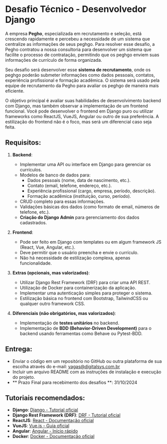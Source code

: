 
# Desafio Técnico - Desenvolvedor Django

A empresa **Pegho**, especializada em recrutamento e seleção, está crescendo rapidamente e percebeu a necessidade de um sistema que centralize as informações de seus peghgo. Para resolver esse desafio, a Pegho contratou a nossa consultoria para desenvolver um sistema que facilite o processo de contratação, permitindo que os peghgo enviem suas informações de currículo de forma organizada.

Seu desafio será desenvolver esse **sistema de recrutamento**, onde os peghgo poderão submeter informações como dados pessoais, contatos, experiência profissional e formação acadêmica. O sistema será usado pela equipe de recrutamento da Pegho para avaliar os peghgo de maneira mais eficiente.

O objetivo principal é avaliar suas habilidades de desenvolvimento backend com Django, mas também observar a implementação de um frontend funcional. Você pode desenvolver o frontend em Django puro ou utilizar frameworks como ReactJS, VueJS, Angular ou outro de sua preferência. A estilização do frontend não é o foco, mas será um diferencial caso seja feita.

## Requisitos:
1. **Backend**:
    - Implementar uma API ou interface em Django para gerenciar os currículos.
    - Modelos de banco de dados para:
        - Dados pessoais (nome, data de nascimento, etc.).
        - Contato (email, telefone, endereço, etc.).
        - Experiência profissional (cargo, empresa, período, descrição).
        - Formação acadêmica (instituição, curso, período).
    - CRUD completo para essas informações.
    - Validações básicas dos dados (como formato de email, números de telefone, etc.).
    - **Criação do Django Admin** para gerenciamento dos dados cadastrados.

2. **Frontend**:
    - Pode ser feito em Django com templates ou em algum framework JS (React, Vue, Angular, etc.).
    - Deve permitir que o usuário preencha e envie o currículo.
    - Não há necessidade de estilização complexa, apenas funcionalidade.

3. **Extras (opcionais, mas valorizados)**:
    - Utilizar Django Rest Framework (DRF) para criar uma API REST.
    - Utilização de Docker para containerização da aplicação.
    - Implementar uma autenticação simples para proteger o sistema.
    - Estilização básica no frontend com Bootstrap, TailwindCSS ou qualquer outro framework CSS.

4. **Diferenciais (não obrigatórios, mas valorizados)**:
    - Implementação de **testes unitários** no backend.
    - Implementação de **BDD (Behavior-Driven Development)** para o backend usando ferramentas como Behave ou Pytest-BDD.

## Entrega:
- Enviar o código em um repositório no GitHub ou outra plataforma de sua escolha através do e-mail: vagas@digitalsys.com.br
- Incluir um arquivo README com as instruções de instalação e execução do projeto.
- ** Prazo Final para recebimento dos desafios **: 31/10/2024

## Tutoriais recomendados:
- **Django**: [Django - Tutorial oficial](https://docs.djangoproject.com/en/stable/intro/tutorial01/)
- **Django Rest Framework (DRF)**: [DRF - Tutorial oficial](https://www.django-rest-framework.org/tutorial/quickstart/)
- **ReactJS**: [React - Documentação oficial](https://reactjs.org/tutorial/tutorial.html)
- **VueJS**: [Vue.js - Guia oficial](https://vuejs.org/guide/essentials/application.html)
- **Angular**: [Angular - Início rápido](https://angular.io/start)
- **Docker**: [Docker - Documentação oficial](https://docs.docker.com/get-started/)
